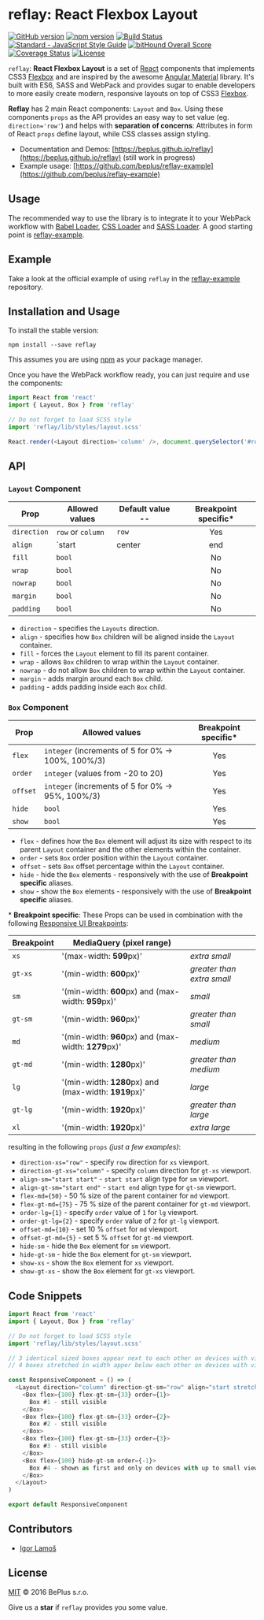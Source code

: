 # reflay: React Flexbox Layout

[![GitHub version](https://badge.fury.io/gh/beplus%2Freflay.svg)](https://badge.fury.io/gh/beplus%2Freflay)
[![npm version](https://badge.fury.io/js/reflay.svg)](https://badge.fury.io/js/reflay)
[![Build Status](https://travis-ci.org/beplus/reflay.svg)](https://travis-ci.org/beplus/reflay)
[![Standard - JavaScript Style Guide](https://img.shields.io/badge/code%20style-standard-brightgreen.svg)](http://standardjs.com/)
[![bitHound Overall Score](https://www.bithound.io/github/beplus/reflay/badges/score.svg)](https://www.bithound.io/github/beplus/reflay)
[![Coverage Status](https://coveralls.io/repos/github/beplus/reflay/badge.svg?branch=master)](https://coveralls.io/github/beplus/reflay?branch=master)
[![License](http://img.shields.io/:license-mit-blue.svg)](http://doge.mit-license.org)

`reflay`: **React Flexbox Layout** is a set of [React](https://facebook.github.io/react) components that implements 
CSS3 [Flexbox](http://www.w3.org/TR/css3-flexbox/) and are inspired by the awesome 
[Angular Material](https://material.angularjs.org/latest/layout/introduction) library. It's built with ES6, SASS 
and WebPack and provides sugar to enable developers to more easily create modern, responsive layouts on top of 
CSS3 [Flexbox](http://www.w3.org/TR/css3-flexbox/).

**Reflay** has 2 main React components: `Layout` and `Box`. Using these components `props` as the API provides an easy 
way to set value (eg. `direction='row'`) and helps with **separation of concerns**: Attributes in form of React `props` 
define layout, while CSS classes assign styling.

- Documentation and Demos: [https://beplus.github.io/reflay](https://beplus.github.io/reflay) (still work in progress)
- Example usage: [https://github.com/beplus/reflay-example](https://github.com/beplus/reflay-example)

## Usage
The recommended way to use the library is to integrate it to your WebPack workflow with 
[Babel Loader](https://github.com/babel/babel-loader), [CSS Loader](https://github.com/webpack/css-loader) and
[SASS Loader](https://github.com/jtangelder/sass-loader). A good starting point is 
[reflay-example](https://github.com/beplus/reflay-example).

## Example
Take a look at the official example of using `reflay` in the [reflay-example](https://github.com/beplus/reflay-example) 
repository.

## Installation and Usage
To install the stable version:

```
npm install --save reflay
```

This assumes you are using [npm](https://www.npmjs.com) as your package manager.

Once you have the WebPack workflow ready, you can just require and use the components:
```js
import React from 'react'
import { Layout, Box } from 'reflay'
 
// Do not forget to load SCSS style 
import 'reflay/lib/styles/layout.scss' 
 
React.render(<Layout direction='column' />, document.querySelector('#root'))
```

## API

### `Layout` Component

| Prop          | Allowed values                                                           | Default value --| Breakpoint specific* |
| ------------- | ------------------------------------------------------------------------ |-----------------|:--------------------:|
| `direction`   | `row` or `column`                                                        | `row`           | Yes                  |
| `align`       | `start|center|end|space-around|space-between` `start|center|end|stretch` | `start stretch` | Yes                  |
| `fill`        | `bool`                                                                   |                 | No                   |
| `wrap`        | `bool`                                                                   |                 | No                   |
| `nowrap`      | `bool`                                                                   |                 | No                   |
| `margin`      | `bool`                                                                   |                 | No                   |
| `padding`     | `bool`                                                                   |                 | No                   |

- `direction` - specifies the `Layouts` direction.
- `align` - specifies how `Box` children will be aligned inside the `Layout` container.
- `fill` - forces the `Layout` element to fill its parent container.
- `wrap` - allows `Box` children to wrap within the `Layout` container.
- `nowrap` - do not allow `Box` children to wrap within the `Layout` container.
- `margin` - adds margin around each `Box` child.
- `padding` - adds padding inside each `Box` child.

### `Box` Component

| Prop      | Allowed values                                      | Breakpoint specific* |
| --------- | --------------------------------------------------- |:--------------------:|
| `flex`    | `integer` (increments of 5 for 0% -> 100%, 100%/3)  | Yes                  |
| `order`   | `integer` (values from -20 to 20)                   | Yes                  |
| `offset`  | `integer` (increments of 5 for 0% -> 95%, 100%/3)   | Yes                  |
| `hide`    | `bool`                                              | Yes                  |
| `show`    | `bool`                                              | Yes                  |

- `flex` - defines how the `Box` element will adjust its size with respect to its parent `Layout` container and the other
elements within the container.
- `order` - sets `Box` order position within the `Layout` container.
- `offset` - sets `Box` offset percentage within the `Layout` container.
- `hide` - hide the `Box` elements - responsively with the use of **Breakpoint specific** aliases.
- `show` - show the `Box` elements - responsively with the use of **Breakpoint specific** aliases.

\* **Breakpoint specific**: These Props can be used in combination with the following 
[Responsive UI Breakpoints](https://material.google.com/layout/responsive-ui.html#responsive-ui-breakpoints):

| Breakpoint | MediaQuery (pixel range)                              |                            |
| ---------- | ----------------------------------------------------- |----------------------------|
| `xs`       | '(max-width: **599**px)'                              | _extra small_              |
| `gt-xs`    | '(min-width: **600**px)'                              | _greater than extra small_ |
| `sm`       | '(min-width: **600**px) and (max-width: **959**px)'   | _small_                    |
| `gt-sm`    | '(min-width: **960**px)'                              | _greater than small_       |
| `md`       | '(min-width: **960**px) and (max-width: **1279**px)'  | _medium_                   |
| `gt-md`    | '(min-width: **1280**px)'                             | _greater than medium_      |
| `lg`       | '(min-width: **1280**px) and (max-width: **1919**px)' | _large_                    |
| `gt-lg`    | '(min-width: **1920**px)'                             | _greater than large_       |
| `xl`       | '(min-width: **1920**px)'                             | _extra large_              |

resulting in the following `props` _(just a few examples)_:
- `direction-xs="row"` - specify `row` direction for `xs` viewport.
- `direction-gt-xs="column"` - specify `column` direction for `gt-xs` viewport.
- `align-sm="start start"` - `start start` align type for `sm` viewport.
- `align-gt-sm="start end"` - `start end` align type for `gt-sm` viewport.
- `flex-md={50}` - 50 % size of the parent container for `md` viewport. 
- `flex-gt-md={75}` - 75 % size of the parent container for `gt-md` viewport.
- `order-lg={1}` - specify `order` value of `1` for `lg` viewport.
- `order-gt-lg={2}` - specify `order` value of `2` for `gt-lg` viewport.
- `offset-md={10}` - set 10 % `offset` for `md` viewport. 
- `offset-gt-md={5}` - set 5 % `offset` for `gt-md` viewport.
- `hide-sm` - hide the `Box` element for `sm` viewport.
- `hide-gt-sm` - hide the `Box` element for `gt-sm` viewport.
- `show-xs` - show the `Box` element for `xs` viewport.
- `show-gt-xs` - show the `Box` element for `gt-xs` viewport.

## Code Snippets
```js
import React from 'react'
import { Layout, Box } from 'reflay'
 
// Do not forget to load SCSS style 
import 'reflay/lib/styles/layout.scss' 
 
// 3 identical sized boxes appear next to each other on devices with viewport of `960px` min.
// 4 boxes stretched in width apper below each other on devices with viewport of `959px` max.
 
const ResponsiveComponent = () => (
  <Layout direction="column" direction-gt-sm="row" align="start stretch" align-gt-sm="center start">
    <Box flex={100} flex-gt-sm={33} order={1}>
      Box #1 - still visible
    </Box>
    <Box flex={100} flex-gt-sm={33} order={2}>
      Box #2 - still visible
    </Box>
    <Box flex={100} flex-gt-sm={33} order={3}>
      Box #3 - still visible
    </Box>
    <Box flex={100} hide-gt-sm order={-1}>
      Box #4 - shown as first and only on devices with up to small viewport size.
    </Box>
  </Layout>
)
 
export default ResponsiveComponent
```

## Contributors
- [Igor Lamoš](https://github.com/igorlamos)

## License
[MIT](http://doge.mit-license.org) © 2016 BePlus s.r.o.

Give us a **star** if `reflay` provides you some value.
